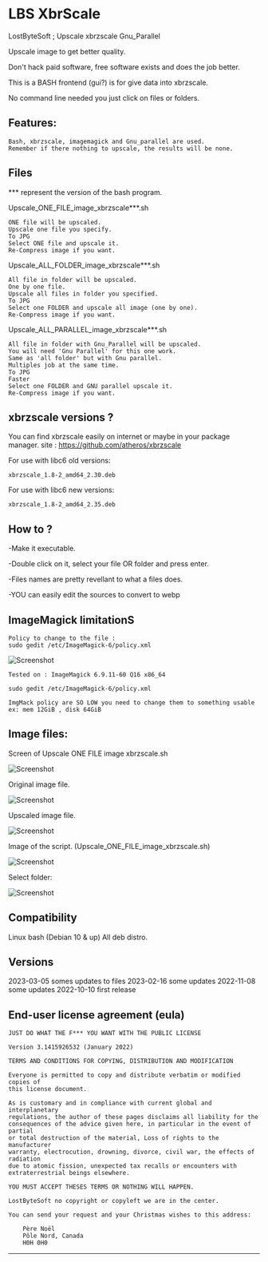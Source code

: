 
# LBS XbrScale

LostByteSoft ; Upscale xbrzscale Gnu_Parallel

Upscale image to get better quality.

Don't hack paid software, free software exists and does the job better.

This is a BASH frontend (gui?) is for give data into xbrzscale.

No command line needed you just click on files or folders.

Features:
--------------------------------------------------------------------

	Bash, xbrzscale, imagemagick and Gnu_parallel are used.
	Remember if there nothing to upscale, the results will be none.

Files
--------------------------------------------------------------------

*** represent the version of the bash program.

Upscale_ONE_FILE_image_xbrzscale***.sh

	ONE file will be upscaled.
	Upscale one file you specify.
	To JPG
	Select ONE file and upscale it.
	Re-Compress image if you want.

Upscale_ALL_FOLDER_image_xbrzscale***.sh

	All file in folder will be upscaled.
	One by one file.
	Upscale all files in folder you specified.
	To JPG
	Select one FOLDER and upscale all image (one by one).
	Re-Compress image if you want.

Upscale_ALL_PARALLEL_image_xbrzscale***.sh

	All file in folder with Gnu_Parallel will be upscaled.
	You will need 'Gnu Parallel' for this one work.
	Same as 'all folder' but with Gnu parallel.
	Multiples job at the same time.
	To JPG
	Faster
	Select one FOLDER and GNU parallel upscale it.
	Re-Compress image if you want.
	

xbrzscale versions ?
--------------------------------------------------------------------

You can find xbrzscale easily on internet or maybe in your package manager.
site : https://github.com/atheros/xbrzscale

For use with libc6 old versions:

	xbrzscale_1.8-2_amd64_2.30.deb

For use with libc6 new versions:

	xbrzscale_1.8-2_amd64_2.35.deb


How to ?
--------------------------------------------------------------------

-Make it executable.

-Double click on it, select your file OR folder and press enter.

-Files names are pretty revellant to what a files does.

-YOU can easily edit the sources to convert to webp


ImageMagick limitationS
--------------------------------------------------------------------
	Policy to change to the file :
	sudo gedit /etc/ImageMagick-6/policy.xml

![Screenshot](policy.jpg)

	Tested on : ImageMagick 6.9.11-60 Q16 x86_64
	
	sudo gedit /etc/ImageMagick-6/policy.xml
	
	ImgMack policy are SO LOW you need to change them to something usable
	ex: mem 12GiB , disk 64GiB
		
Image files:
--------------------------------------------------------------------

Screen of Upscale ONE FILE image xbrzscale.sh

![Screenshot](v5.jpg)

Original image file.

![Screenshot](sca_ori.jpg)

Upscaled image file.

![Screenshot](sca_up.jpg)

Image of the script. (Upscale_ONE_FILE_image_xbrzscale.sh)

![Screenshot](v6.jpg)

Select folder:

![Screenshot](v7.png)

Compatibility
--------------------------------------------------------------------
Linux bash (Debian 10 & up)
All deb distro.

Versions
--------------------------------------------------------------------
2023-03-05 somes updates to files
2023-02-16 some updates
2022-11-08 some updates
2022-10-10 first release

End-user license agreement (eula)
--------------------------------------------------------------------

 	JUST DO WHAT THE F*** YOU WANT WITH THE PUBLIC LICENSE
 	
 	Version 3.1415926532 (January 2022)
 	
 	TERMS AND CONDITIONS FOR COPYING, DISTRIBUTION AND MODIFICATION
    	
	Everyone is permitted to copy and distribute verbatim or modified copies of
 	this license document.
 	
 	As is customary and in compliance with current global and interplanetary
 	regulations, the author of these pages disclaims all liability for the
 	consequences of the advice given here, in particular in the event of partial
 	or total destruction of the material, Loss of rights to the manufacturer
 	warranty, electrocution, drowning, divorce, civil war, the effects of radiation
 	due to atomic fission, unexpected tax recalls or encounters with
 	extraterrestrial beings elsewhere.
 	
 	YOU MUST ACCEPT THESES TERMS OR NOTHING WILL HAPPEN.
 	
 	LostByteSoft no copyright or copyleft we are in the center.
 	
 	You can send your request and your Christmas wishes to this address:
 	
 		Père Noël
 		Pôle Nord, Canada
 		H0H 0H0

--------------------------------------------------------------------

